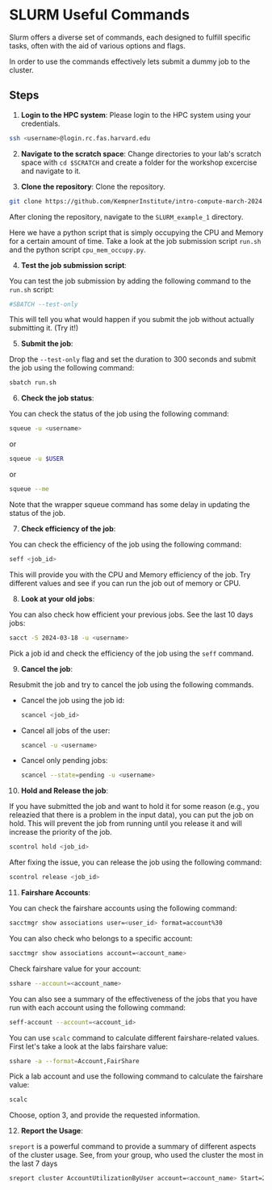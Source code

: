 # SLURM Useful Commands

Slurm offers a diverse set of commands, each designed to fulfill specific tasks, often with the aid of various options and flags. 

In order to use the commands effectively lets submit a dummy job to the cluster. 

## Steps

1. **Login to the HPC system**: Please login to the HPC system using your credentials.

```bash
ssh <username>@login.rc.fas.harvard.edu
```

2. **Navigate to the scratch space**: Change directories to your lab's scratch space with `cd $SCRATCH` and create a folder for the workshop excercise and navigate to it.

3. **Clone the repository**: Clone the repository.

```bash
git clone https://github.com/KempnerInstitute/intro-compute-march-2024.git
```

After cloning the repository, navigate to the `SLURM_example_1` directory.

Here we have a python script that is simply occupying the CPU and Memory for a certain amount of time. Take a look at the job submission script `run.sh` and the python script `cpu_mem_occupy.py`.

4. **Test the job submission script**: 

You can test the job submission by adding the following command to the `run.sh` script:

```bash
#SBATCH --test-only
```

This will tell you what would happen if you submit the job without actually submitting it. (Try it!)

5. **Submit the job**: 

Drop the `--test-only` flag and set the duration to 300 seconds and submit the job using the following command:

```bash
sbatch run.sh
```

6. **Check the job status**:

You can check the status of the job using the following command:

```bash
squeue -u <username> 
```
or 

```bash
squeue -u $USER
```
or 

```bash
squeue --me
```

Note that the wrapper squeue command has some delay in updating the status of the job.

7. **Check efficiency of the job**:

You can check the efficiency of the job using the following command:

```bash
seff <job_id>
```
This will provide you with the CPU and Memory efficiency of the job. Try different values and see if you can run the job out of memory or CPU.

8. **Look at your old jobs**:

You can also check how efficient your previous jobs. See the last 10 days jobs:

```bash
sacct -S 2024-03-18 -u <username>
```

Pick a job id and check the efficiency of the job using the `seff` command.

9. **Cancel the job**:

Resubmit the job and try to cancel the job using the following commands.

- Cancel the job using the job id:

    ```bash
    scancel <job_id>
    ```
- Cancel all jobs of the user:

    ```bash
    scancel -u <username>
    ```
- Cancel only pending jobs:

    ```bash
    scancel --state=pending -u <username>
    ```


10. **Hold and Release the job**:

If you have submitted the job and want to hold it for some reason (e.g., you releazied that there is a problem in the input data), you can put the job on hold. This will prevent the job from running until you release it and will increase the priority of the job.

```bash
scontrol hold <job_id>
```
After fixing the issue, you can release the job using the following command:

```bash
scontrol release <job_id>
```

11. **Fairshare Accounts**:

You can check the fairshare accounts using the following command:

```bash
sacctmgr show associations user=<user_id> format=account%30
```
You can also check who belongs to a specific account:

```bash
sacctmgr show associations account=<account_name>
```

Check fairshare value for your account:

```bash
sshare --account=<account_name>
```
You can also see a summary of the effectiveness of the jobs that you have run with each account using the following command:

```bash
seff-account --account=<account_id> 
```

You can use `scalc` command to calculate different fairshare-related values. First let's take a look at the labs fairshare value:

```bash
sshare -a --format=Account,FairShare
```
Pick a lab account and use the following command to calculate the fairshare value:

```bash
scalc
``` 
Choose, option 3, and provide the requested information.


12. **Report the Usage**:

`sreport` is a powerful command to provide a summary of different aspects of the cluster usage. See, from your group, who used the cluster the most in the last 7 days

```bash
sreport cluster AccountUtilizationByUser account=<account_name> Start=2024-03-21 End=2024-03-28
```



